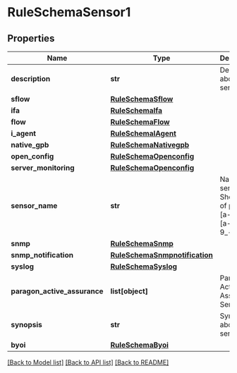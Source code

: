 # RuleSchemaSensor1

## Properties
Name | Type | Description | Notes
------------ | ------------- | ------------- | -------------
**description** | **str** | Description about the sensor | [optional] 
**sflow** | [**RuleSchemaSflow**](RuleSchemaSflow.md) |  | [optional] 
**ifa** | [**RuleSchemaIfa**](RuleSchemaIfa.md) |  | [optional] 
**flow** | [**RuleSchemaFlow**](RuleSchemaFlow.md) |  | [optional] 
**i_agent** | [**RuleSchemaIAgent**](RuleSchemaIAgent.md) |  | [optional] 
**native_gpb** | [**RuleSchemaNativegpb**](RuleSchemaNativegpb.md) |  | [optional] 
**open_config** | [**RuleSchemaOpenconfig**](RuleSchemaOpenconfig.md) |  | [optional] 
**server_monitoring** | [**RuleSchemaOpenconfig**](RuleSchemaOpenconfig.md) |  | [optional] 
**sensor_name** | **str** | Name of sensor. Should be of pattern [a-zA-Z][a-zA-Z0-9_-]* | 
**snmp** | [**RuleSchemaSnmp**](RuleSchemaSnmp.md) |  | [optional] 
**snmp_notification** | [**RuleSchemaSnmpnotification**](RuleSchemaSnmpnotification.md) |  | [optional] 
**syslog** | [**RuleSchemaSyslog**](RuleSchemaSyslog.md) |  | [optional] 
**paragon_active_assurance** | **list[object]** | Paragon Active Assurance Sensor | [optional] 
**synopsis** | **str** | Synopsis about the sensor | [optional] 
**byoi** | [**RuleSchemaByoi**](RuleSchemaByoi.md) |  | [optional] 

[[Back to Model list]](../README.md#documentation-for-models) [[Back to API list]](../README.md#documentation-for-api-endpoints) [[Back to README]](../README.md)


